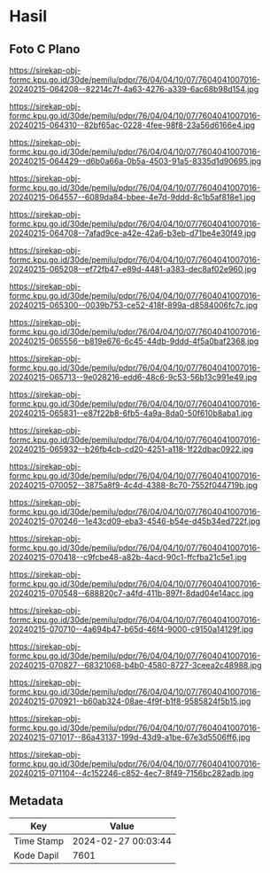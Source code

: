 # Hasil

## Foto C Plano

https://sirekap-obj-formc.kpu.go.id/30de/pemilu/pdpr/76/04/04/10/07/7604041007016-20240215-064208--82214c7f-4a63-4276-a339-6ac68b98d154.jpg

https://sirekap-obj-formc.kpu.go.id/30de/pemilu/pdpr/76/04/04/10/07/7604041007016-20240215-064310--82bf65ac-0228-4fee-98f8-23a56d6166e4.jpg

https://sirekap-obj-formc.kpu.go.id/30de/pemilu/pdpr/76/04/04/10/07/7604041007016-20240215-064429--d6b0a66a-0b5a-4503-91a5-8335d1d90695.jpg

https://sirekap-obj-formc.kpu.go.id/30de/pemilu/pdpr/76/04/04/10/07/7604041007016-20240215-064557--6089da84-bbee-4e7d-9ddd-8c1b5af818e1.jpg

https://sirekap-obj-formc.kpu.go.id/30de/pemilu/pdpr/76/04/04/10/07/7604041007016-20240215-064708--7afad9ce-a42e-42a6-b3eb-d71be4e30f49.jpg

https://sirekap-obj-formc.kpu.go.id/30de/pemilu/pdpr/76/04/04/10/07/7604041007016-20240215-065208--ef72fb47-e89d-4481-a383-dec8af02e960.jpg

https://sirekap-obj-formc.kpu.go.id/30de/pemilu/pdpr/76/04/04/10/07/7604041007016-20240215-065300--0039b753-ce52-418f-899a-d8584006fc7c.jpg

https://sirekap-obj-formc.kpu.go.id/30de/pemilu/pdpr/76/04/04/10/07/7604041007016-20240215-065556--b819e676-6c45-44db-9ddd-4f5a0baf2368.jpg

https://sirekap-obj-formc.kpu.go.id/30de/pemilu/pdpr/76/04/04/10/07/7604041007016-20240215-065713--9e028216-edd6-48c6-9c53-56b13c991e49.jpg

https://sirekap-obj-formc.kpu.go.id/30de/pemilu/pdpr/76/04/04/10/07/7604041007016-20240215-065831--e87f22b8-6fb5-4a9a-8da0-50f610b8aba1.jpg

https://sirekap-obj-formc.kpu.go.id/30de/pemilu/pdpr/76/04/04/10/07/7604041007016-20240215-065932--b26fb4cb-cd20-4251-a118-1f22dbac0922.jpg

https://sirekap-obj-formc.kpu.go.id/30de/pemilu/pdpr/76/04/04/10/07/7604041007016-20240215-070052--3875a8f9-4c4d-4388-8c70-7552f044719b.jpg

https://sirekap-obj-formc.kpu.go.id/30de/pemilu/pdpr/76/04/04/10/07/7604041007016-20240215-070246--1e43cd09-eba3-4546-b54e-d45b34ed722f.jpg

https://sirekap-obj-formc.kpu.go.id/30de/pemilu/pdpr/76/04/04/10/07/7604041007016-20240215-070418--c9fcbe48-a82b-4acd-90c1-ffcfba21c5e1.jpg

https://sirekap-obj-formc.kpu.go.id/30de/pemilu/pdpr/76/04/04/10/07/7604041007016-20240215-070548--688820c7-a4fd-411b-897f-8dad04e14acc.jpg

https://sirekap-obj-formc.kpu.go.id/30de/pemilu/pdpr/76/04/04/10/07/7604041007016-20240215-070710--4a694b47-b65d-46f4-9000-c9150a14129f.jpg

https://sirekap-obj-formc.kpu.go.id/30de/pemilu/pdpr/76/04/04/10/07/7604041007016-20240215-070827--68321068-b4b0-4580-8727-3ceea2c48988.jpg

https://sirekap-obj-formc.kpu.go.id/30de/pemilu/pdpr/76/04/04/10/07/7604041007016-20240215-070921--b60ab324-08ae-4f9f-b1f8-9585824f5b15.jpg

https://sirekap-obj-formc.kpu.go.id/30de/pemilu/pdpr/76/04/04/10/07/7604041007016-20240215-071017--86a43137-199d-43d9-a1be-67e3d5506ff6.jpg

https://sirekap-obj-formc.kpu.go.id/30de/pemilu/pdpr/76/04/04/10/07/7604041007016-20240215-071104--4c152246-c852-4ec7-8f49-7156bc282adb.jpg


## Metadata

| Key        | Value               |
| ---------- | ------------------- |
| Time Stamp | 2024-02-27 00:03:44 |
| Kode Dapil | 7601                |




